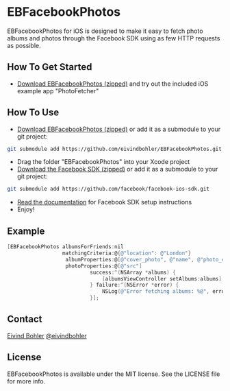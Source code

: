 # EBFacebookPhotos
EBFacebookPhotos for iOS is designed to make it easy to fetch photo albums and photos through the Facebook SDK using as few HTTP requests as possible.

## How To Get Started
- [Download EBFacebookPhotos (zipped)](https://github.com/eivindbohler/EBFacebookPhotos/zipball/master) and try out the included iOS example app "PhotoFetcher"

## How To Use
- [Download EBFacebookPhotos (zipped)](https://github.com/eivindbohler/EBFacebookPhotos/zipball/master) or add it as a submodule to your git project:
``` bash
git submodule add https://github.com/eivindbohler/EBFacebookPhotos.git
```
- Drag the folder "EBFacebookPhotos" into your Xcode project
- [Download the Facebook SDK (zipped)](https://github.com/facebook/facebook-ios-sdk/zipball/master) or add it as a submodule to your git project:
``` bash
git submodule add https://github.com/facebook/facebook-ios-sdk.git
```
- [Read the documentation](https://developers.facebook.com/docs/getting-started/getting-started-with-the-ios-sdk) for Facebook SDK setup instructions
- Enjoy!

## Example
``` objective-c
[EBFacebookPhotos albumsForFriends:nil
                  matchingCriteria:@{@"location": @"London"}
                   albumProperties:@[@"cover_photo", @"name", @"photo_count", @"created"]
                   photoProperties:@[@"src"]
                           success:^(NSArray *albums) {
                               [albumsViewController setAlbums:albums];
                           } failure:^(NSError *error) {
                               NSLog(@"Error fetching albums: %@", error);
                           }];

```

## Contact
[Eivind Bohler](http://github.com/eivindbohler)
[@eivindbohler](https://twitter.com/eivindbohler)

## License
EBFacebookPhotos is available under the MIT license. See the LICENSE file for more info.